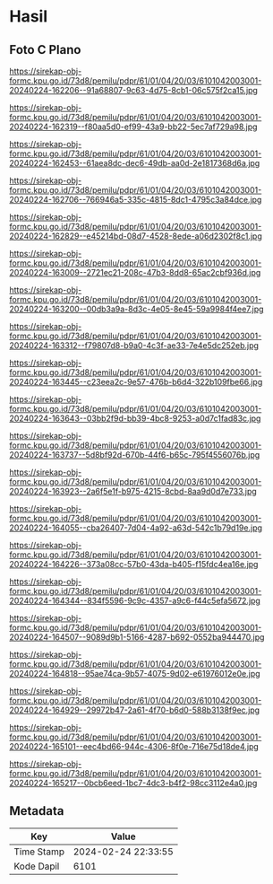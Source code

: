 # Hasil

## Foto C Plano

https://sirekap-obj-formc.kpu.go.id/73d8/pemilu/pdpr/61/01/04/20/03/6101042003001-20240224-162206--91a68807-9c63-4d75-8cb1-06c575f2ca15.jpg

https://sirekap-obj-formc.kpu.go.id/73d8/pemilu/pdpr/61/01/04/20/03/6101042003001-20240224-162319--f80aa5d0-ef99-43a9-bb22-5ec7af729a98.jpg

https://sirekap-obj-formc.kpu.go.id/73d8/pemilu/pdpr/61/01/04/20/03/6101042003001-20240224-162453--61aea8dc-dec6-49db-aa0d-2e1817368d6a.jpg

https://sirekap-obj-formc.kpu.go.id/73d8/pemilu/pdpr/61/01/04/20/03/6101042003001-20240224-162706--766946a5-335c-4815-8dc1-4795c3a84dce.jpg

https://sirekap-obj-formc.kpu.go.id/73d8/pemilu/pdpr/61/01/04/20/03/6101042003001-20240224-162829--e45214bd-08d7-4528-8ede-a06d2302f8c1.jpg

https://sirekap-obj-formc.kpu.go.id/73d8/pemilu/pdpr/61/01/04/20/03/6101042003001-20240224-163009--2721ec21-208c-47b3-8dd8-65ac2cbf936d.jpg

https://sirekap-obj-formc.kpu.go.id/73d8/pemilu/pdpr/61/01/04/20/03/6101042003001-20240224-163200--00db3a9a-8d3c-4e05-8e45-59a9984f4ee7.jpg

https://sirekap-obj-formc.kpu.go.id/73d8/pemilu/pdpr/61/01/04/20/03/6101042003001-20240224-163312--f79807d8-b9a0-4c3f-ae33-7e4e5dc252eb.jpg

https://sirekap-obj-formc.kpu.go.id/73d8/pemilu/pdpr/61/01/04/20/03/6101042003001-20240224-163445--c23eea2c-9e57-476b-b6d4-322b109fbe66.jpg

https://sirekap-obj-formc.kpu.go.id/73d8/pemilu/pdpr/61/01/04/20/03/6101042003001-20240224-163643--03bb2f9d-bb39-4bc8-9253-a0d7c1fad83c.jpg

https://sirekap-obj-formc.kpu.go.id/73d8/pemilu/pdpr/61/01/04/20/03/6101042003001-20240224-163737--5d8bf92d-670b-44f6-b65c-795f4556076b.jpg

https://sirekap-obj-formc.kpu.go.id/73d8/pemilu/pdpr/61/01/04/20/03/6101042003001-20240224-163923--2a6f5e1f-b975-4215-8cbd-8aa9d0d7e733.jpg

https://sirekap-obj-formc.kpu.go.id/73d8/pemilu/pdpr/61/01/04/20/03/6101042003001-20240224-164055--cba26407-7d04-4a92-a63d-542c1b79d19e.jpg

https://sirekap-obj-formc.kpu.go.id/73d8/pemilu/pdpr/61/01/04/20/03/6101042003001-20240224-164226--373a08cc-57b0-43da-b405-f15fdc4ea16e.jpg

https://sirekap-obj-formc.kpu.go.id/73d8/pemilu/pdpr/61/01/04/20/03/6101042003001-20240224-164344--834f5596-9c9c-4357-a9c6-f44c5efa5672.jpg

https://sirekap-obj-formc.kpu.go.id/73d8/pemilu/pdpr/61/01/04/20/03/6101042003001-20240224-164507--9089d9b1-5166-4287-b692-0552ba944470.jpg

https://sirekap-obj-formc.kpu.go.id/73d8/pemilu/pdpr/61/01/04/20/03/6101042003001-20240224-164818--95ae74ca-9b57-4075-9d02-e61976012e0e.jpg

https://sirekap-obj-formc.kpu.go.id/73d8/pemilu/pdpr/61/01/04/20/03/6101042003001-20240224-164929--29972b47-2a61-4f70-b6d0-588b3138f9ec.jpg

https://sirekap-obj-formc.kpu.go.id/73d8/pemilu/pdpr/61/01/04/20/03/6101042003001-20240224-165101--eec4bd66-944c-4306-8f0e-716e75d18de4.jpg

https://sirekap-obj-formc.kpu.go.id/73d8/pemilu/pdpr/61/01/04/20/03/6101042003001-20240224-165217--0bcb6eed-1bc7-4dc3-b4f2-98cc3112e4a0.jpg


## Metadata

| Key        | Value               |
| ---------- | ------------------- |
| Time Stamp | 2024-02-24 22:33:55 |
| Kode Dapil | 6101                |



